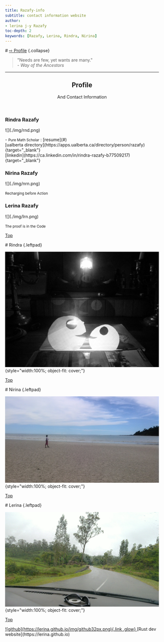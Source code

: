 ```yaml
---
title: Razafy-info
subtitle: contact information website
author:
- lerina j-y Razafy
toc-depth: 2
keywords: [Razafy, Lerina, Rindra, Nirina]
---
```


<!--
style>:root{--color-bg: linear-gradient(45deg, rgba(255,228,113, 0.9),rgba(228,105,41,0.7));}</style
-->

<main>
# <a href="./index.html#profile">&#8680; Profile</a> {.collapse}

<section class="got_up">
<blockquote>
"Needs are few, yet wants are many."
<footer><i>- Way of the Ancestors</i></footer>
</blockquote>
</section>
<hr>
<section>
<header>
<h2 id="profile">Profile</h2>
<p>And Contact Information</p>
</header>
<aside>
<h3>Rindra Razafy</h3>
<p>
![](./img/rnd.png)
</p>
- <small>Pure Math Scholar</small>
: [resume](#) <br> [ualberta directory](https://apps.ualberta.ca/directory/person/razafy){target="_blank"} <br> [linkedin](https://ca.linkedin.com/in/rindra-razafy-b77509217){target="_blank"}
</aside>
<aside>
<h3>Nirina Razafy</h3>
<p>
![](./img/nrn.png)
</p>
<p><small>Recharging before Action</small></p>
</aside>
<aside>
<h3>Lerina Razafy</h3>
<p>
![](./img/lrn.png)
</p>
<p><small>The proof is in the Code</small></p>
</aside>
</section>

[Top](#TOC)
</main>
# Rindra {.leftpad}

![Rindra's art, age 14](./img/20150115_rnd.jpg "Lights and Shadows"){style="width:100%; object-fit: cover;"}

<main>

[Top](#TOC)

</main>
# Nirina {.leftpad}

![Nirina in Nosy Be, age 9](./img/20140304_nrn.jpg "Zen in Paradise"){style="width:100%; object-fit: cover;"}

<main>

[Top](#TOC)

</main>
# Lerina {.leftpad}

![Lerina's Weekend getaway](./img/20100912_lrn.jpg "On the way to Vatomandry, Madagascar"){style="width:100%; object-fit: cover;"}

<main>

[Top](#TOC)

</main>
<footer class="center_justify">
  <a href="https://github.com/lerina" target="_blank" title="github">![github](https://lerina.github.io/img/github32px.png){.link .glow}
  </a>  [Rust dev website](https://lerina.github.io)
</footer>

